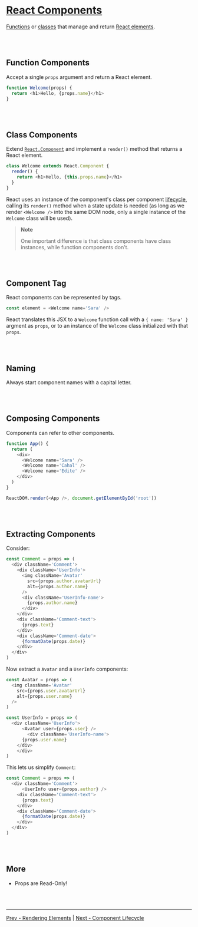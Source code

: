 # [React Components](https://reactjs.org/docs/components-and-props.html)

[Functions](#function-components) or [classes](#class-components) that manage and return [React elements](./react-elements.md).

<br /><br />

## Function Components

Accept a single `props` argument and return a React element.

```js
function Welcome(props) {
  return <h1>Hello, {props.name}</h1>
}
```

<br /><br />

## Class Components

Extend
[`React.Component`](https://reactjs.org/docs/react-component.html)
and implement a `render()` method that returns a React element.

```js
class Welcome extends React.Component {
  render() {
    return <h1>Hello, {this.props.name}</h1>
  }
}
```

React uses an instance of the component's class per component
[lifecycle](./component-lifecycle.md),
calling its `render()` method when a state update is needed
(as long as we render `<Welcome />` into the same DOM node, only a single instance of the `Welcome` class will be used).

>**Note**
>
>One important difference is that class components have class instances,
>while function components don't.

<br /><br />

## Component Tag

React components can be represented by tags.

```js
const element = <Welcome name='Sara' />
```

React translates this JSX to a `Welcome` function call with a `{ name: 'Sara' }` argment as `props`,
or to an instance of the `Welcome` class initialized with that `props`.

<br /><br />

## Naming

Always start component names with a capital letter.

<br /><br />

## Composing Components

Components can refer to other components.

```js
function App() {
  return (
    <div>
      <Welcome name='Sara' />
      <Welcome name='Cahal' />
      <Welcome name='Edite' />
    </div>
  )
}

ReactDOM.render(<App />, document.getElementById('root'))
```

<br /><br />

## Extracting Components

Consider:

```js
const Comment = props => (
  <div className='Comment'>
    <div className='UserInfo'>
      <img className='Avatar'
        src={props.author.avatarUrl}
        alt={props.author.name}
      />
      <div className='UserInfo-name'>
        {props.author.name}
      </div>
    </div>
    <div className='Comment-text'>
      {props.text}
    </div>
    <div className='Comment-date'>
      {formatDate(props.date)}
    </div>
  </div>
)
```

Now extract a `Avatar` and a `UserInfo` components:

```js
const Avatar = props => (
  <img className='Avatar'
    src={props.user.avatarUrl}
    alt={props.user.name}
  />
)

const UserInfo = props => (
  <div className='UserInfo'>
	  <Avatar user={props.user} />
		<div className='UserInfo-name'>
      {props.user.name}
    </div>
	</div>
)
```

This lets us simplify `Comment`:

```js
const Comment = props => (
  <div className='Comment'>
	  <UserInfo user={props.author} />
    <div className='Comment-text'>
      {props.text}
    </div>
    <div className='Comment-date'>
      {formatDate(props.date)}
    </div>
  </div>
)
```

<br /><br />

## More

* Props are Read-Only!

<br /><br />

---

[Prev - Rendering Elements](./rendering-elements.md)
|
[Next - Component Lifecycle](./component-lifecycle.md)
